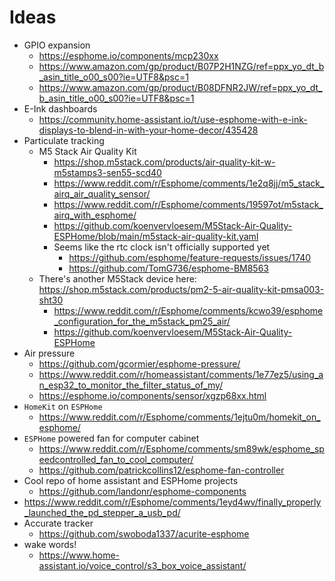 # Ideas

* GPIO expansion
  * https://esphome.io/components/mcp230xx
  * https://www.amazon.com/gp/product/B07P2H1NZG/ref=ppx_yo_dt_b_asin_title_o00_s00?ie=UTF8&psc=1
  * https://www.amazon.com/gp/product/B08DFNR2JW/ref=ppx_yo_dt_b_asin_title_o00_s00?ie=UTF8&psc=1
* E-Ink dashboards
  * https://community.home-assistant.io/t/use-esphome-with-e-ink-displays-to-blend-in-with-your-home-decor/435428
* Particulate tracking
  * M5 Stack Air Quality Kit
    * https://shop.m5stack.com/products/air-quality-kit-w-m5stamps3-sen55-scd40
    * https://www.reddit.com/r/Esphome/comments/1e2q8jj/m5_stack_airq_air_quality_sensor/
    * https://www.reddit.com/r/Esphome/comments/19597ot/m5stack_airq_with_esphome/
    * https://github.com/koenvervloesem/M5Stack-Air-Quality-ESPHome/blob/main/m5stack-air-quality-kit.yaml
    * Seems like the rtc clock isn't officially supported yet
      * https://github.com/esphome/feature-requests/issues/1740
      * https://github.com/TomG736/esphome-BM8563
  * There's another M5Stack device here: https://shop.m5stack.com/products/pm2-5-air-quality-kit-pmsa003-sht30
    * https://www.reddit.com/r/Esphome/comments/kcwo39/esphome_configuration_for_the_m5stack_pm25_air/
    * https://github.com/koenvervloesem/M5Stack-Air-Quality-ESPHome
* Air pressure
  * https://github.com/gcormier/esphome-pressure/
  * https://www.reddit.com/r/homeassistant/comments/1e77ez5/using_an_esp32_to_monitor_the_filter_status_of_my/
  * https://esphome.io/components/sensor/xgzp68xx.html
* `HomeKit` on `ESPHome`
  * https://www.reddit.com/r/Esphome/comments/1ejtu0m/homekit_on_esphome/
* `ESPHome` powered fan for computer cabinet
  * https://www.reddit.com/r/Esphome/comments/sm89wk/esphome_speedcontrolled_fan_to_cool_computer/
  * https://github.com/patrickcollins12/esphome-fan-controller
* Cool repo of home assistant and ESPHome projects
  * https://github.com/landonr/esphome-components
* https://www.reddit.com/r/Esphome/comments/1eyd4wv/finally_properly_launched_the_pd_stepper_a_usb_pd/
* Accurate tracker
  * https://github.com/swoboda1337/acurite-esphome
* wake words!
  * https://www.home-assistant.io/voice_control/s3_box_voice_assistant/
